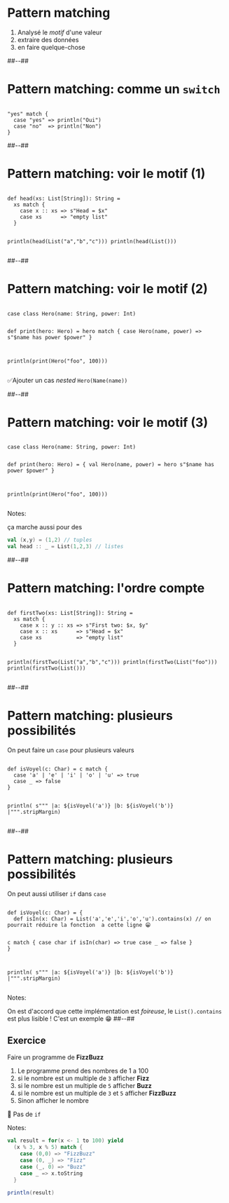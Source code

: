 <!-- .slide: class="sfeir-bg-white-1 with-code-dark big-code" -->

# Pattern matching

1. Analysé le _motif_ d'une valeur
2. extraire des données
3. en faire quelque-chose

  ##--##

<!-- .slide: class="sfeir-bg-white-1 with-code-dark big-code" -->

# Pattern matching: comme un `switch`

<div data-scalafiddle data-layout="h50"><pre><code data-trim data-noescape class="scala">
"yes" match {
  case "yes" => println("Oui")
  case "no"  => println("Non")
}
</code></pre></div>

##--##

<!-- .slide: class="sfeir-bg-white-1 with-code-dark big-code" -->

# Pattern matching: voir le motif (1)

<div data-scalafiddle data-layout="h50"><pre><code data-trim data-noescape class="scala">
def head(xs: List[String]): String =
  xs match {
    case x :: xs => s"Head = $x"
    case xs      => "empty list"
  }

println(head(List("a","b","c")))
println(head(List()))
</code></pre></div>

##--##

<!-- .slide: class="sfeir-bg-white-1 with-code-dark big-code" -->

# Pattern matching: voir le motif (2)

<div data-scalafiddle data-layout="h50"><pre><code data-trim data-noescape class="scala">
case class Hero(name: String, power: Int)

def print(hero: Hero) = hero match {
  case Hero(name, power) => s"$name has power $power"
}

println(print(Hero("foo", 100)))
</code></pre></div>

✅Ajouter un cas _nested_ `Hero(Name(name))`

##--##

<!-- .slide: class="sfeir-bg-white-1 with-code-dark big-code" -->

# Pattern matching: voir le motif (3)

<div data-scalafiddle data-layout="h50"><pre><code data-trim data-noescape class="scala">
case class Hero(name: String, power: Int)

def print(hero: Hero) = {
  val Hero(name, power) = hero
  s"$name has power $power"
}

println(print(Hero("foo", 100)))
</code></pre></div>

Notes: 

ça marche aussi pour des 
```scala
val (x,y) = (1,2) // tuples
val head :: _ = List(1,2,3) // listes
```

##--##

<!-- .slide: class="sfeir-bg-white-1 with-code-dark big-code" -->

# Pattern matching: l'ordre compte

<div data-scalafiddle data-layout="h50"><pre><code data-trim data-noescape class="scala">
def firstTwo(xs: List[String]): String =
  xs match {
    case x :: y :: xs => s"First two: $x, $y"
    case x :: xs      => s"Head = $x"
    case xs           => "empty list"
  }

println(firstTwo(List("a","b","c")))
println(firstTwo(List("foo")))
println(firstTwo(List()))
</code></pre></div>

##--##
<!-- .slide: class="sfeir-bg-white-1 with-code-dark big-code" -->
# Pattern matching: plusieurs possibilités

On peut faire un `case` pour plusieurs valeurs

<div data-scalafiddle data-layout="h50"><pre><code data-trim data-noescape class="scala">
def isVoyel(c: Char) = c match {
  case 'a' | 'e' | 'i' | 'o' | 'u' => true
  case _ => false
}

println(
  s"""
     |a: ${isVoyel('a')}
     |b: ${isVoyel('b')}
     |""".stripMargin)
</code></pre></div>

##--##
<!-- .slide: class="sfeir-bg-white-1 with-code-dark big-code" -->
# Pattern matching: plusieurs possibilités

On peut aussi utiliser `if` dans `case`

<div data-scalafiddle data-layout="h50"><pre><code data-trim data-noescape class="scala">
def isVoyel(c: Char) = {
  def isIn(x: Char) = List('a','e','i','o','u').contains(x) // on pourrait réduire la fonction  a cette ligne 😁
  
  c match {
    case char if isIn(char) => true
    case _ => false
  }
}

println(
  s"""
     |a: ${isVoyel('a')}
     |b: ${isVoyel('b')}
     |""".stripMargin)
</code></pre></div>

Notes:

On est d'accord que cette implémentation est *foireuse*, le `List().contains` est plus lisible !
C'est un exemple 😁
##--##

<!-- .slide: class="sfeir-bg-pink exercice" -->

## Exercice

Faire un programme de **FizzBuzz**

1. Le programme prend des nombres de 1 a 100
2. si le nombre est un multiple de `3` afficher **Fizz**
3. si le nombre est un multiple de `5` afficher **Buzz**
4. si le nombre est un multiple de `3` et `5` afficher **FizzBuzz**
5. Sinon afficher le nombre

🚫 Pas de `if`

Notes:

```scala
val result = for(x <- 1 to 100) yield
  (x % 3, x % 5) match {
    case (0,0) => "FizzBuzz"
    case (0, _) => "Fizz"
    case (_, 0) => "Buzz"
    case _ => x.toString
  }

println(result)
```